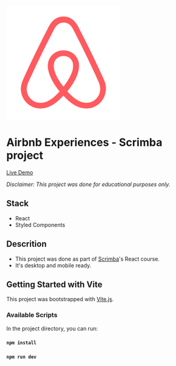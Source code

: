 <img src="./logo512.png" width="300" height="auto">

# Airbnb Experiences - Scrimba project

[Live Demo](https://airbnb-react-scrimba-jg.netlify.app/)

_Disclaimer: This project was done for educational purposes only._

## Stack

- React
- Styled Components

## Descrition

- This project was done as part of [Scrimba](https://scrimba.com/)'s React course.
- It's desktop and mobile ready.

## Getting Started with Vite

This project was bootstrapped with [Vite.js](https://github.com/vitejs/vite).

### Available Scripts

In the project directory, you can run:

#### `npm install`

#### `npm run dev`
